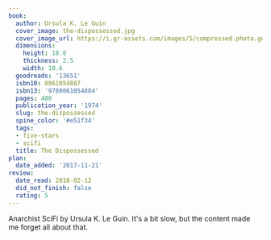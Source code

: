 ```yaml
---
book:
  author: Ursula K. Le Guin
  cover_image: the-dispossessed.jpg
  cover_image_url: https://i.gr-assets.com/images/S/compressed.photo.goodreads.com/books/1353467455l/13651._SY160_.jpg
  dimensions:
    height: 18.0
    thickness: 2.5
    width: 10.6
  goodreads: '13651'
  isbn10: 0061054887
  isbn13: '9780061054884'
  pages: 400
  publication_year: '1974'
  slug: the-dispossessed
  spine_color: '#e51f34'
  tags:
  - five-stars
  - scifi
  title: The Dispossessed
plan:
  date_added: '2017-11-21'
review:
  date_read: 2018-02-12
  did_not_finish: false
  rating: 5
---
```


Anarchist SciFi by Ursula K. Le Guin. It's a bit slow, but the content made me forget all about that.

